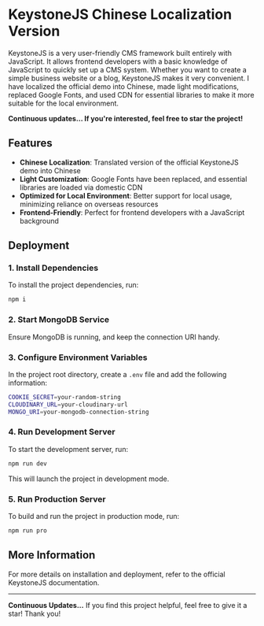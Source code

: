 
# KeystoneJS Chinese Localization Version

KeystoneJS is a very user-friendly CMS framework built entirely with JavaScript. It allows frontend developers with a basic knowledge of JavaScript to quickly set up a CMS system. Whether you want to create a simple business website or a blog, KeystoneJS makes it very convenient. I have localized the official demo into Chinese, made light modifications, replaced Google Fonts, and used CDN for essential libraries to make it more suitable for the local environment.

**Continuous updates... If you're interested, feel free to star the project!**

## Features

- **Chinese Localization**: Translated version of the official KeystoneJS demo into Chinese
- **Light Customization**: Google Fonts have been replaced, and essential libraries are loaded via domestic CDN
- **Optimized for Local Environment**: Better support for local usage, minimizing reliance on overseas resources
- **Frontend-Friendly**: Perfect for frontend developers with a JavaScript background

## Deployment

### 1. Install Dependencies

To install the project dependencies, run:

```bash
npm i
```

### 2. Start MongoDB Service

Ensure MongoDB is running, and keep the connection URI handy.

### 3. Configure Environment Variables

In the project root directory, create a `.env` file and add the following information:

```bash
COOKIE_SECRET=your-random-string
CLOUDINARY_URL=your-cloudinary-url
MONGO_URI=your-mongodb-connection-string
```

### 4. Run Development Server

To start the development server, run:

```bash
npm run dev
```

This will launch the project in development mode.

### 5. Run Production Server

To build and run the project in production mode, run:

```bash
npm run pro
```

## More Information

For more details on installation and deployment, refer to the official KeystoneJS documentation.

---

**Continuous Updates...** If you find this project helpful, feel free to give it a star! Thank you!
